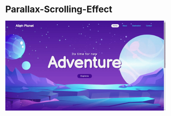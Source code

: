 # Parallax-Scrolling-Effect

![Alt Text](https://github.com/vardhinii/Parallax-Scrolling-Effect/blob/main/final-look/demo.gif)

     
